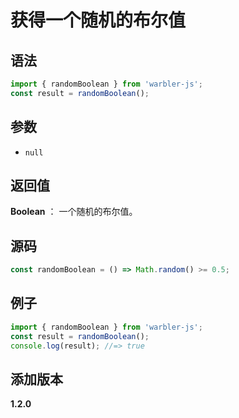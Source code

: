 # 获得一个随机的布尔值

## 语法

```js
import { randomBoolean } from 'warbler-js';
const result = randomBoolean();
```

## 参数

- `null`

## 返回值

**Boolean** ： 一个随机的布尔值。

## 源码

```js
const randomBoolean = () => Math.random() >= 0.5;
```

## 例子

```js
import { randomBoolean } from 'warbler-js';
const result = randomBoolean();
console.log(result); //=> true
```

## 添加版本

**1.2.0**
